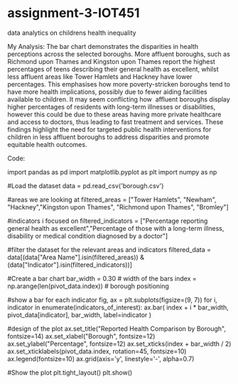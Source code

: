 # assignment-3-IOT451
data analytics on childrens health inequality

My Analysis:
The bar chart demonstrates the disparities in health perceptions across the selected boroughs. More affluent boroughs, such as Richmond upon Thames and Kingston upon Thames report the highest percentages of teens describing their general health as excellent, whilst less affluent areas like Tower Hamlets and Hackney have lower percentages. This emphasises how more poverty-stricken boroughs tend to have more health implications, possibly due to fewer aiding facilities available to children. It may seem conflicting how  affluent boroughs display higher percentages of residents with long-term illnesses or disabilities, however this could be due to these areas having more private healthcare and access to doctors, thus leading to fast treatment and services. These findings highlight the need for targeted public health interventions for children in less affluent boroughs to address disparities and promote equitable health outcomes.

Code:

import pandas as pd
import matplotlib.pyplot as plt
import numpy as np

#Load the dataset
data = pd.read_csv('borough.csv')

#areas we are looking at
filtered_areas = ["Tower Hamlets", "Newham", "Hackney","Kingston upon Thames", "Richmond upon Thames", "Bromley"]

#indicators i focused on
filtered_indicators = ["Percentage reporting general health as excellent","Percentage of those with a long-term illness, disability or medical condition diagnosed by a doctor"]

#filter the dataset for the relevant areas and indicators
filtered_data = data[(data["Area Name"].isin(filtered_areas)) & (data["Indicator"].isin(filtered_indicators))]

#Create a bar chart
bar_width = 0.30  # width of the bars
index = np.arange(len(pivot_data.index))  # borough positioning

#show a bar for each indicator
fig, ax = plt.subplots(figsize=(9, 7))
for i, indicator in enumerate(indicators_of_interest):
    ax.bar(
        index + i * bar_width,
        pivot_data[indicator],
        bar_width,
        label=indicator
    )

#design of the plot
ax.set_title("Reported Health Comparison by Borough", fontsize=14)
ax.set_xlabel("Borough", fontsize=12)
ax.set_ylabel("Percentage", fontsize=12)
ax.set_xticks(index + bar_width / 2)
ax.set_xticklabels(pivot_data.index, rotation=45, fontsize=10)
ax.legend(fontsize=10)
ax.grid(axis='y', linestyle='-', alpha=0.7)

#Show the plot
plt.tight_layout()
plt.show()

